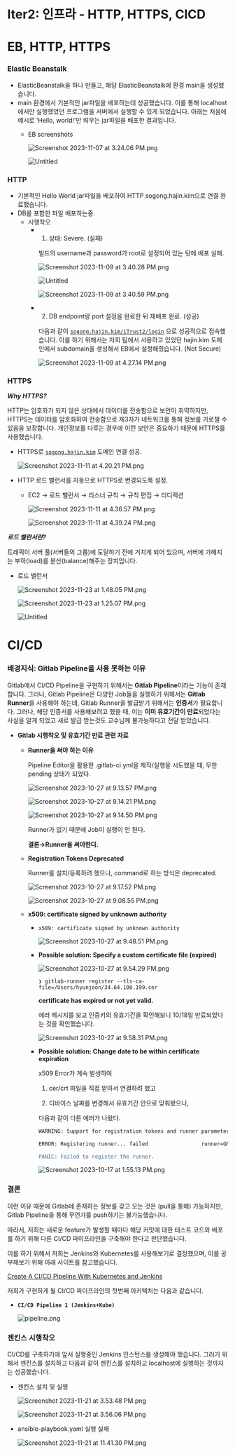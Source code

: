 # Iter2: 인프라 - HTTP, HTTPS, CICD

# EB, HTTP, HTTPS

### Elastic Beanstalk

- ElasticBeanstalk을 하나 만들고, 해당 ElasticBeanstalk에 환경 main을 생성했습니다.
- main 환경에서 기본적인 jar파일을 배포하는데 성공했습니다. 이를 통해 localhost에서만 실행했었던 프로그램을 서버에서 실행할 수 있게 되었습니다. 아래는 처음에 예시로 ‘Hello, world!’만 띄우는 jar파일을 배포한 결과입니다.
    - EB screenshots
        
        ![Screenshot 2023-11-07 at 3.24.06 PM.png](iter2-infra/Screenshot_2023-11-07_at_3.24.06_PM.png)
        
        ![Untitled](iter2-infra/Untitled.png)
        
    

### HTTP

- 기본적인 Hello World jar파일을 배포하여 HTTP sogong.hajin.kim으로 연결 완료했습니다.
- DB를 포함한 파일 배포하는중.
    - 시행착오
        - 1. 상태: Severe. (실패)
            
            빌드의 username과 password가 root로 설정되어 있는 탓에 배포 실패.
            
            ![Screenshot 2023-11-09 at 3.40.28 PM.png](iter2-infra/Screenshot_2023-11-09_at_3.40.28_PM.png)
            
            ![Untitled](iter2-infra/Untitled%201.png)
            
            ![Screenshot 2023-11-09 at 3.40.59 PM.png](iter2-infra/Screenshot_2023-11-09_at_3.40.59_PM.png)
            
        - 2. DB endpoint랑 port 설정을 완료한 뒤 재배포 완료. (성공)
            
            다음과 같이 [`sogong.hajin.kim/iTrust2/login`](http://sogong.hajin.kim/iTrust2/login) 으로 성공적으로 접속했습니다. 이를 하기 위해서는 저희 팀에서 사용하고 있었던 hajin.kim 도메인에서 subdomain을 생성해서 EB에서 설정해줬습니다. (Not Secure)
            
            ![Screenshot 2023-11-09 at 4.27.14 PM.png](iter2-infra/Screenshot_2023-11-09_at_4.27.14_PM.png)
            

### HTTPS

***Why HTTPS?***

HTTP는 암호화가 되지 않은 상태에서 데이터를 전송함으로 보안이 취약하지만, HTTPS는 데이터를 암호화하여 전송함으로 제3자가 네트워크를 통해 정보를 가로챌 수 있음을 보장합니다. 개인정보를 다루는 경우에 이런 보안은 중요하기 때문에 HTTPS를 사용했습니다.

- HTTPS로 [`sogong.hajin.kim`](http://sogong.hajin.kim) 도메인 연결 성공.
    
    ![Screenshot 2023-11-11 at 4.20.21 PM.png](iter2-infra/Screenshot_2023-11-11_at_4.20.21_PM.png)
    
- HTTP 로드 밸런서를 자동으로 HTTPS로 변경되도록 설정.
    - EC2 → 로드 밸런서 → 리스너 규칙 → 규칙 편집 → 리디렉션
        
        ![Screenshot 2023-11-11 at 4.36.57 PM.png](iter2-infra/Screenshot_2023-11-11_at_4.36.57_PM.png)
        
        ![Screenshot 2023-11-11 at 4.39.24 PM.png](iter2-infra/Screenshot_2023-11-11_at_4.39.24_PM.png)
        
    

***로드 밸런서란?***

트래픽이 서버 풀(서버들의 그룹)에 도달하기 전에 거치게 되어 있으며, 서버에 가해지는 부하(load)를 분산(balance)해주는 장치입니다.

- 로드 밸런서
    
    ![Screenshot 2023-11-23 at 1.48.05 PM.png](iter2-infra/Screenshot_2023-11-23_at_1.48.05_PM.png)
    
    ![Screenshot 2023-11-23 at 1.25.07 PM.png](iter2-infra/Screenshot_2023-11-23_at_1.25.07_PM.png)
    
    ![Untitled](iter2-infra/Untitled%202.png)
    

# CI/CD

### 배경지식: Gitlab Pipeline을 사용 못하는 이유

Gitlab에서 CI/CD Pipeline을 구현하기 위해서는 **Gitlab Pipeline**이라는 기능이 존재합니다. 그러나, Gitlab Pipeline은 다양한 Job들을 실행하기 위해서는 **Gitlab Runner**을 사용해야 하는데, Gitlab Runner을 발급받기 위해서는 **인증서**가 필요합니다. 그러나, 해당 인증서를 사용해보려고 했을 때, 이는 **이미 유효기간이 만료**되었다는 사실을 알게 되었고 새로 발급 받는것도 교수님께 불가능하다고 전달 받았습니다.

- **Gitlab 시행착오 및 유효기간 만료 관련 자료**
    - **Runner을 써야 하는 이유**
        
        Pipeline Editor을 활용한 .gitlab-ci.yml을 제작/실행을 시도했을 때, 무한 pending 상태가 되었다.
        
        ![Screenshot 2023-10-27 at 9.13.57 PM.png](iter2-infra/Screenshot_2023-10-27_at_9.13.57_PM.png)
        
        ![Screenshot 2023-10-27 at 9.14.21 PM.png](iter2-infra/Screenshot_2023-10-27_at_9.14.21_PM.png)
        
        ![Screenshot 2023-10-27 at 9.14.50 PM.png](iter2-infra/Screenshot_2023-10-27_at_9.14.50_PM.png)
        
        Runner가 없기 때문에 Job이 실행이 안 된다.
        
        **결론→Runner을 써야한다.**
        
    - **Registration Tokens Deprecated**
        
        Runner를 설치/등록하려 했으나, command로 하는 방식은 deprecated.
        
        ![Screenshot 2023-10-27 at 9.17.52 PM.png](iter2-infra/Screenshot_2023-10-27_at_9.17.52_PM.png)
        
        ![Screenshot 2023-10-27 at 9.08.55 PM.png](iter2-infra/Screenshot_2023-10-27_at_9.08.55_PM.png)
        
    - **x509: certificate signed by unknown authority**
        - `x509: certificate signed by unknown authority`
            
            ![Screenshot 2023-10-27 at 9.48.51 PM.png](iter2-infra/Screenshot_2023-10-27_at_9.48.51_PM.png)
            
        - **Possible solution: Specify a custom certificate file (expired)**
            
            ![Screenshot 2023-10-27 at 9.54.29 PM.png](iter2-infra/Screenshot_2023-10-27_at_9.54.29_PM.png)
            
            `❯ gitlab-runner register --tls-ca-file=/Users/hyunjoon/34.64.100.199.cer`
            
            **certificate has expired or not yet valid.**
            
            에러 메시지를 보고 인증키의 유효기간을 확인해보니 10/18일 만료되었다는 것을 확인했습니다. 
            
            ![Screenshot 2023-10-27 at 9.58.31 PM.png](iter2-infra/Screenshot_2023-10-27_at_9.58.31_PM.png)
            
        - **Possible solution: Change date to be within certificate expiration**
            
            x509 Error가 계속 발생하여
            
            1) cer/crt 파일을 직접 받아서 연결하려 했고
            
            2) 디바이스 날짜를 변경해서 유효기간 안으로 맞춰봤으나,
            
            다음과 같이 다른 에러가 나왔다.
            
            ```bash
            WARNING: Support for registration tokens and runner parameters in the 'register' command has been deprecated in GitLab Runner 15.6 and will be replaced with support for authentication tokens. For more information, see https://docs.gitlab.com/ee/ci/runners/new_creation_workflow
            
            ERROR: Registering runner... failed                 runner=GR1348941J5zNjazj status=couldn't execute POST against https://34.64.100.199/sunghj1118/itrust2fork/api/v4/runners: Post "https://34.64.100.199/sunghj1118/itrust2fork/api/v4/runners": tls: failed to verify certificate: x509: certificate relies on legacy Common Name field, use SANs instead
            
            PANIC: Failed to register the runner.
            ```
            
            ![Screenshot 2023-10-17 at 1.55.13 PM.png](iter2-infra/Screenshot_2023-10-17_at_1.55.13_PM.png)
            

### 결론

이런 이유 때문에 Gitlab에 존재하는 정보를 갖고 오는 것은 (pull을 통해) 가능하지만, Gitlab Pipeline을 통해 무언가를 push하기는 불가능했습니다.

따라서, 저희는 새로운 feature가 발생할 때마다 해당 커밋에 대한 테스트 코드와 배포를 하기 위해 다른 CI/CD 파이프라인을 구축해야 한다고 판단했습니다.

이를 하기 위해서 저희는 Jenkins와 Kubernetes를 사용해보기로 결정했으며, 이를 공부해보기 위해 아래 사이트를 참고했습니다.

[Create A CI/CD Pipeline With Kubernetes and Jenkins](https://www.weave.works/blog/create-a-cicd-pipeline-with-kubernetes-and-jenkins)

저희가 구현하게 될 CI/CD 파이프라인의 첫번째 아키텍처는 다음과 같습니다.

- **`CI/CD Pipeline 1 (Jenkins+Kube)`**
    
    ![pipeline.png](iter2-infra/pipelinearch1.png)

### 젠킨스 시행착오

CI/CD를 구축하기에 앞서 실행중인 Jenkins 인스턴스를 생성해야 했습니다. 그러기 위해서 젠킨스를 설치하고 다음과 같이 젠킨스를 설치하고 localhost에 실행하는 것까지는 성공했습니다.

- 젠킨스 설치 및 실행
    
    ![Screenshot 2023-11-21 at 3.53.48 PM.png](iter2-infra/Screenshot_2023-11-21_at_3.53.48_PM.png)
    
    ![Screenshot 2023-11-21 at 3.56.06 PM.png](iter2-infra/Screenshot_2023-11-21_at_3.56.06_PM.png)
    
- ansible-playbook.yaml 실행 실패
    
    ![Screenshot 2023-11-21 at 11.41.30 PM.png](iter2-infra/Screenshot_2023-11-21_at_11.41.30_PM.png)